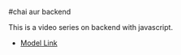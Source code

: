 #chai aur backend 

This is a video series on backend with javascript.
- [Model Link](https://app.eraser.io/workspace/YtPqZ1VogxGy1jzIDkzj)